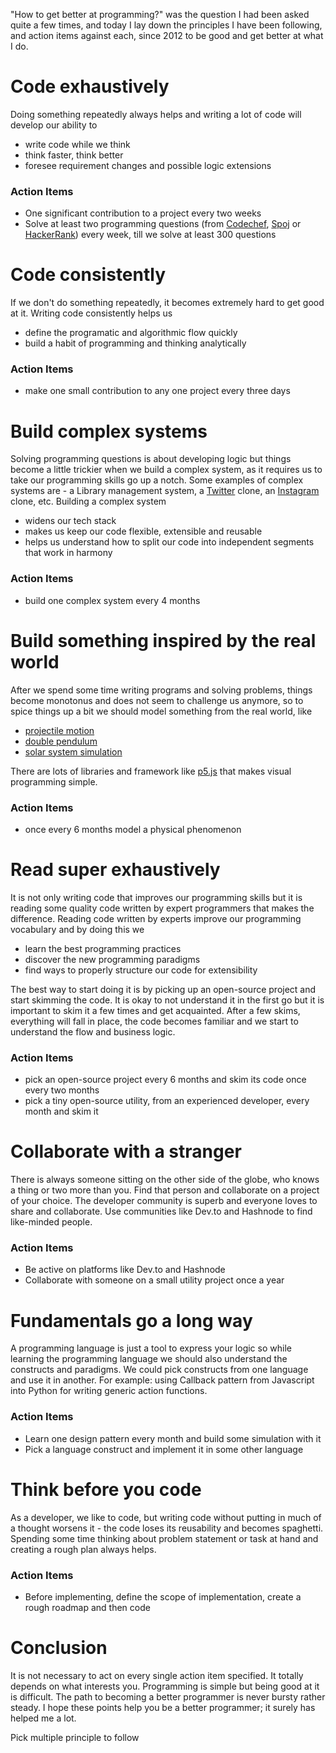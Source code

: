"How to get better at programming?" was the question I had been asked quite a few times, and today I lay down the principles I have been following, and action items against each, since 2012 to be good and get better at what I do.

# Code exhaustively
Doing something repeatedly always helps and writing a lot of code will develop our ability to

 - write code while we think
 - think faster, think better
 - foresee requirement changes and possible logic extensions

### Action Items

 - One significant contribution to a project every two weeks
 - Solve at least two programming questions (from [Codechef](https://www.codechef.com/), [Spoj](https://www.spoj.com/) or [HackerRank](https://www.hackerrank.com/)) every week, till we solve at least 300 questions

# Code consistently
If we don't do something repeatedly, it becomes extremely hard to get good at it. Writing code consistently helps us

 - define the programatic and algorithmic flow quickly
 - build a habit of programming and thinking analytically

### Action Items

 - make one small contribution to any one project every three days

# Build complex systems
Solving programming questions is about developing logic but things become a little trickier when we build a complex system, as it requires us to take our programming skills go up a notch. Some examples of complex systems are - a Library management system, a [Twitter](https://twitter.com) clone, an [Instagram](https://www.instagram.com/) clone, etc. Building a complex system

 - widens our tech stack
 - makes us keep our code flexible, extensible and reusable
 - helps us understand how to split our code into independent segments that work in harmony

### Action Items

 - build one complex system every 4 months

# Build something inspired by the real world
After we spend some time writing programs and solving problems, things become monotonus and does not seem to challenge us anymore, so to spice things up a bit we should model something from the real world, like

  - [projectile motion](https://en.wikipedia.org/wiki/Projectile_motion)
  - [double pendulum](https://en.wikipedia.org/wiki/Double_pendulum)
  - [solar system simulation](https://en.wikipedia.org/wiki/Numerical_model_of_the_Solar_System)

There are lots of libraries and framework like [p5.js](https://p5js.org) that makes visual programming simple.

### Action Items

 - once every 6 months model a physical phenomenon

# Read super exhaustively
It is not only writing code that improves our programming skills but it is reading some quality code written by expert programmers that makes the difference. Reading code written by experts improve our programming vocabulary and by doing this we

 - learn the best programming practices
 - discover the new programming paradigms
 - find ways to properly structure our code for extensibility

The best way to start doing it is by picking up an open-source project and start skimming the code. It is okay to not understand it in the first go but it is important to skim it a few times and get acquainted. After a few skims, everything will fall in place, the code becomes familiar and we start to understand the flow and business logic.

### Action Items

 - pick an open-source project every 6 months and skim its code once every two months
 - pick a tiny open-source utility, from an experienced developer, every month and skim it

# Collaborate with a stranger
There is always someone sitting on the other side of the globe, who knows a thing or two more than you. Find that person and collaborate on a project of your choice. The developer community is superb and everyone loves to share and collaborate. Use communities like Dev.to and Hashnode to find like-minded people.

### Action Items

 - Be active on platforms like Dev.to and Hashnode
 - Collaborate with someone on a small utility project once a year

# Fundamentals go a long way
A programming language is just a tool to express your logic so while learning the programming language we should also understand the constructs and paradigms. We could pick constructs from one language and use it in another. For example: using Callback pattern from Javascript into Python for writing generic action functions.

### Action Items

 - Learn one design pattern every month and build some simulation with it
 - Pick a language construct and implement it in some other language

# Think before you code
As a developer, we like to code, but writing code without putting in much of a thought worsens it - the code loses its reusability and becomes spaghetti. Spending some time thinking about problem statement or task at hand and creating a rough plan always helps.

### Action Items

 - Before implementing, define the scope of implementation, create a rough roadmap and then code

# Conclusion
It is not necessary to act on every single action item specified. It totally depends on what interests you. Programming is simple but being good at it is difficult. The path to becoming a better programmer is never bursty rather steady. I hope these points help you be a better programmer; it surely has helped me a lot.

Pick multiple principle to follow